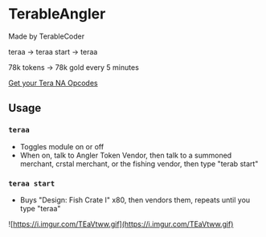 # TerableAngler

Made by TerableCoder

teraa -> teraa start -> teraa

78k tokens -> 78k gold every 5 minutes

[Get your Tera NA Opcodes](https://github.com/TerableCoder/Tera-NA-Opcodes)


## Usage
### `teraa` 
- Toggles module on or off
- When on, talk to Angler Token Vendor, then talk to a summoned merchant, crstal merchant, or the fishing vendor, then type "terab start"
### `teraa start` 
- Buys "Design: Fish Crate I" x80, then vendors them, repeats until you type "teraa"

![https://i.imgur.com/TEaVtww.gif](https://i.imgur.com/TEaVtww.gif)
